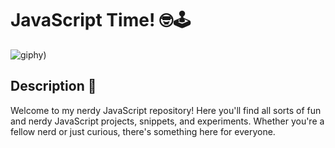 # JavaScript Time! 🤓🕹️

![giphy](https://github.com/user-attachments/assets/3beb129a-56bb-4a27-834d-279565ce7f3c))

## Description 📝

Welcome to my nerdy JavaScript repository! Here you'll find all sorts of fun and nerdy JavaScript projects, snippets, and experiments. Whether you're a fellow nerd or just curious, there's something here for everyone.

